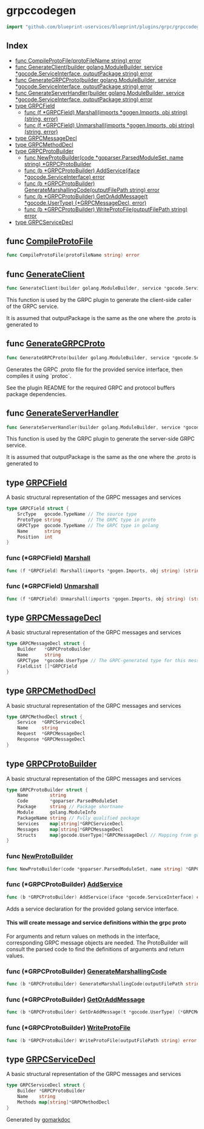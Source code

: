 <!-- Code generated by gomarkdoc. DO NOT EDIT -->

# grpccodegen

```go
import "github.com/blueprint-uservices/blueprint/plugins/grpc/grpccodegen"
```

## Index

- [func CompileProtoFile\(protoFileName string\) error](<#CompileProtoFile>)
- [func GenerateClient\(builder golang.ModuleBuilder, service \*gocode.ServiceInterface, outputPackage string\) error](<#GenerateClient>)
- [func GenerateGRPCProto\(builder golang.ModuleBuilder, service \*gocode.ServiceInterface, outputPackage string\) error](<#GenerateGRPCProto>)
- [func GenerateServerHandler\(builder golang.ModuleBuilder, service \*gocode.ServiceInterface, outputPackage string\) error](<#GenerateServerHandler>)
- [type GRPCField](<#GRPCField>)
  - [func \(f \*GRPCField\) Marshall\(imports \*gogen.Imports, obj string\) \(string, error\)](<#GRPCField.Marshall>)
  - [func \(f \*GRPCField\) Unmarshall\(imports \*gogen.Imports, obj string\) \(string, error\)](<#GRPCField.Unmarshall>)
- [type GRPCMessageDecl](<#GRPCMessageDecl>)
- [type GRPCMethodDecl](<#GRPCMethodDecl>)
- [type GRPCProtoBuilder](<#GRPCProtoBuilder>)
  - [func NewProtoBuilder\(code \*goparser.ParsedModuleSet, name string\) \*GRPCProtoBuilder](<#NewProtoBuilder>)
  - [func \(b \*GRPCProtoBuilder\) AddService\(iface \*gocode.ServiceInterface\) error](<#GRPCProtoBuilder.AddService>)
  - [func \(b \*GRPCProtoBuilder\) GenerateMarshallingCode\(outputFilePath string\) error](<#GRPCProtoBuilder.GenerateMarshallingCode>)
  - [func \(b \*GRPCProtoBuilder\) GetOrAddMessage\(t \*gocode.UserType\) \(\*GRPCMessageDecl, error\)](<#GRPCProtoBuilder.GetOrAddMessage>)
  - [func \(b \*GRPCProtoBuilder\) WriteProtoFile\(outputFilePath string\) error](<#GRPCProtoBuilder.WriteProtoFile>)
- [type GRPCServiceDecl](<#GRPCServiceDecl>)


<a name="CompileProtoFile"></a>
## func [CompileProtoFile](<https://github.com/Blueprint-uServices/blueprint/blob/main/plugins/grpc/grpccodegen/protogen.go#L86>)

```go
func CompileProtoFile(protoFileName string) error
```



<a name="GenerateClient"></a>
## func [GenerateClient](<https://github.com/Blueprint-uServices/blueprint/blob/main/plugins/grpc/grpccodegen/clientgen.go#L18>)

```go
func GenerateClient(builder golang.ModuleBuilder, service *gocode.ServiceInterface, outputPackage string) error
```

This function is used by the GRPC plugin to generate the client\-side caller of the GRPC service.

It is assumed that outputPackage is the same as the one where the .proto is generated to

<a name="GenerateGRPCProto"></a>
## func [GenerateGRPCProto](<https://github.com/Blueprint-uServices/blueprint/blob/main/plugins/grpc/grpccodegen/protogen.go#L23>)

```go
func GenerateGRPCProto(builder golang.ModuleBuilder, service *gocode.ServiceInterface, outputPackage string) error
```

Generates the GRPC .proto file for the provided service interface, then compiles it using \`protoc\`.

See the plugin README for the required GRPC and protocol buffers package dependencies.

<a name="GenerateServerHandler"></a>
## func [GenerateServerHandler](<https://github.com/Blueprint-uServices/blueprint/blob/main/plugins/grpc/grpccodegen/servergen.go#L18>)

```go
func GenerateServerHandler(builder golang.ModuleBuilder, service *gocode.ServiceInterface, outputPackage string) error
```

This function is used by the GRPC plugin to generate the server\-side GRPC service.

It is assumed that outputPackage is the same as the one where the .proto is generated to

<a name="GRPCField"></a>
## type [GRPCField](<https://github.com/Blueprint-uServices/blueprint/blob/main/plugins/grpc/grpccodegen/protogen.go#L105-L111>)

A basic structural representation of the GRPC messages and services

```go
type GRPCField struct {
    SrcType   gocode.TypeName // The source type
    ProtoType string          // The GRPC type in proto
    GRPCType  gocode.TypeName // The GRPC type in golang
    Name      string
    Position  int
}
```

<a name="GRPCField.Marshall"></a>
### func \(\*GRPCField\) [Marshall](<https://github.com/Blueprint-uServices/blueprint/blob/main/plugins/grpc/grpccodegen/marshallgen.go#L118>)

```go
func (f *GRPCField) Marshall(imports *gogen.Imports, obj string) (string, error)
```



<a name="GRPCField.Unmarshall"></a>
### func \(\*GRPCField\) [Unmarshall](<https://github.com/Blueprint-uServices/blueprint/blob/main/plugins/grpc/grpccodegen/marshallgen.go#L173>)

```go
func (f *GRPCField) Unmarshall(imports *gogen.Imports, obj string) (string, error)
```



<a name="GRPCMessageDecl"></a>
## type [GRPCMessageDecl](<https://github.com/Blueprint-uServices/blueprint/blob/main/plugins/grpc/grpccodegen/protogen.go#L113-L118>)

A basic structural representation of the GRPC messages and services

```go
type GRPCMessageDecl struct {
    Builder   *GRPCProtoBuilder
    Name      string
    GRPCType  *gocode.UserType // The GRPC-generated type for this message
    FieldList []*GRPCField
}
```

<a name="GRPCMethodDecl"></a>
## type [GRPCMethodDecl](<https://github.com/Blueprint-uServices/blueprint/blob/main/plugins/grpc/grpccodegen/protogen.go#L120-L125>)

A basic structural representation of the GRPC messages and services

```go
type GRPCMethodDecl struct {
    Service  *GRPCServiceDecl
    Name     string
    Request  *GRPCMessageDecl
    Response *GRPCMessageDecl
}
```

<a name="GRPCProtoBuilder"></a>
## type [GRPCProtoBuilder](<https://github.com/Blueprint-uServices/blueprint/blob/main/plugins/grpc/grpccodegen/protogen.go#L133-L142>)

A basic structural representation of the GRPC messages and services

```go
type GRPCProtoBuilder struct {
    Name        string
    Code        *goparser.ParsedModuleSet
    Package     string // Package shortname
    Module      golang.ModuleInfo
    PackageName string // Fully qualified package
    Services    map[string]*GRPCServiceDecl
    Messages    map[string]*GRPCMessageDecl
    Structs     map[gocode.UserType]*GRPCMessageDecl // Mapping from golang struct to the corresponding message
}
```

<a name="NewProtoBuilder"></a>
### func [NewProtoBuilder](<https://github.com/Blueprint-uServices/blueprint/blob/main/plugins/grpc/grpccodegen/protogen.go#L145>)

```go
func NewProtoBuilder(code *goparser.ParsedModuleSet, name string) *GRPCProtoBuilder
```



<a name="GRPCProtoBuilder.AddService"></a>
### func \(\*GRPCProtoBuilder\) [AddService](<https://github.com/Blueprint-uServices/blueprint/blob/main/plugins/grpc/grpccodegen/protogen.go#L252>)

```go
func (b *GRPCProtoBuilder) AddService(iface *gocode.ServiceInterface) error
```

Adds a service declaration for the provided golang service interface.

#### This will create message and service definitions within the grpc proto

For arguments and return values on methods in the interface, corresponding GRPC message objects are needed. The ProtoBuilder will consult the parsed code to find the definitions of arguments and return values.

<a name="GRPCProtoBuilder.GenerateMarshallingCode"></a>
### func \(\*GRPCProtoBuilder\) [GenerateMarshallingCode](<https://github.com/Blueprint-uServices/blueprint/blob/main/plugins/grpc/grpccodegen/marshallgen.go#L94>)

```go
func (b *GRPCProtoBuilder) GenerateMarshallingCode(outputFilePath string) error
```



<a name="GRPCProtoBuilder.GetOrAddMessage"></a>
### func \(\*GRPCProtoBuilder\) [GetOrAddMessage](<https://github.com/Blueprint-uServices/blueprint/blob/main/plugins/grpc/grpccodegen/protogen.go#L272>)

```go
func (b *GRPCProtoBuilder) GetOrAddMessage(t *gocode.UserType) (*GRPCMessageDecl, error)
```



<a name="GRPCProtoBuilder.WriteProtoFile"></a>
### func \(\*GRPCProtoBuilder\) [WriteProtoFile](<https://github.com/Blueprint-uServices/blueprint/blob/main/plugins/grpc/grpccodegen/protogen.go#L176>)

```go
func (b *GRPCProtoBuilder) WriteProtoFile(outputFilePath string) error
```



<a name="GRPCServiceDecl"></a>
## type [GRPCServiceDecl](<https://github.com/Blueprint-uServices/blueprint/blob/main/plugins/grpc/grpccodegen/protogen.go#L127-L131>)

A basic structural representation of the GRPC messages and services

```go
type GRPCServiceDecl struct {
    Builder *GRPCProtoBuilder
    Name    string
    Methods map[string]*GRPCMethodDecl
}
```

Generated by [gomarkdoc](<https://github.com/princjef/gomarkdoc>)
